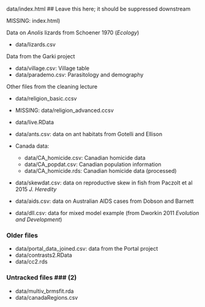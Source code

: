 
data/index.html ## Leave this here; it should be suppressed downstream

MISSING: index.html)

Data on *Anolis* lizards from Schoener 1970 (*Ecology*)
* data/lizards.csv

Data from the Garki project
* data/village.csv: Village table
* data/parademo.csv: Parasitology and demography

Other files from the cleaning lecture
* data/religion_basic.ccsv
* MISSING: data/religion_advanced.ccsv
* data/live.RData

* data/ants.csv: data on ant habitats from Gotelli and Ellison
* Canada data:
    * data/CA_homicide.csv: Canadian homicide data
	* data/CA_popdat.csv: Canadian population information
    * data/CA_homicide.rds: Canadian homicide data (processed)
* data/skewdat.csv: data on reproductive skew in fish from Paczolt et al 2015 *J. Heredity*
* data/aids.csv: data on Australian AIDS cases from Dobson and Barnett
* data/dll.csv: data for mixed model example (from Dworkin 2011 *Evolution and Development*)

### Older files ###

* data/portal_data_joined.csv: data from the Portal project
* data/contrasts2.RData
* data/cc2.rds

### Untracked files ### (2)

* data/multiv_brmsfit.rda
* data/canadaRegions.csv
